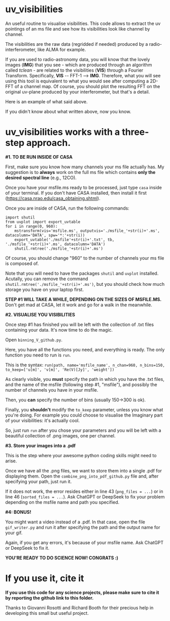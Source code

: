 # uv_visibilities
An useful routine to visualise visibilities.
This code allows to extract the uv pointings of an ms file and see how its visibilities look like channel by channel.

The visibilities are the raw data (regridded if needed) produced by a radio-interferometer, like ALMA for example. 

If you are used to radio-astronomy data, you will know that the lovely images (**IMG**) that you see - which are produced through an algorithm called _tclean_ - are related to the visibilities (**VIS**) through a Fourier Transform. Specifically, **VIS** -- FFT-1 --> **IMG**. Therefore, what you will see using this tool is equivalent to what you would see after computing a 2D-FFT of a channel map. Of course, you should plot the resulting FFT on the original uv-plane produced by your interferometer, but that's a detail.

Here is an example of what said above.

If you didn't know about what written above, now you know.

# **uv_visibilities** works with a three-step approach. 

**#1. TO BE RUN INSIDE OF CASA**

First, make sure you know how many channels your ms file actually has. My suggestion is to **always** work on the full ms file which contains **only the desired spectral line** (e.g., 12CO).

Once you have your msfile.ms ready to be processed, just type ```casa``` inside of your terminal. If you don't have CASA installed, then install it first (https://casa.nrao.edu/casa_obtaining.shtml).

Once you are inside of CASA, run the following commands:

```
import shutil
from uvplot import export_uvtable
for i in range(0, 960):
    mstransform(vis='msfile.ms', outputvis='./msfile_'+str(i)+'.ms', datacolumn='DATA', spw='*:'+str(i))
    export_uvtable('./msfile'+str(i)+'.txt', tb, './msfile_'+str(i)+'.ms', datacolumn='DATA')
    shutil.rmtree('./msfile_'+str(i)+'.ms')
```

Of course, you should change "960" to the number of channels your ms file is composed of.

Note that you will need to have the packages ```shutil``` and ```uvplot``` installed. Acutally, you can remove the command ```shutil.rmtree('./msfile_'+str(i)+'.ms')```, but you should check how much storage you have on your laptop first.

**STEP #1 WILL TAKE A WHILE, DEPENDING ON THE SIZES OF MSFILE.MS.** Don't get mad at CASA, let it work and go for a walk in the meanwhile.

**#2. VISUALISE YOU VISIBILITIES**

Once step #1 has finished you will be left with the collection of .txt files containing your data. It's now time to do the magic.

Open ```binning_V_github.py```. 

Here, you have all the functions you need, and everything is ready. The only function you need to run is ```run```.

This is the syntax: ```run(path, name='msfile_name', n_chan=960, n_bins=150, to_keep=['u[m]', 'v[m]', 'Re(V)[Jy]', 'weight'])```

As clearly visible, you **must** specify the path in which you have the .txt files, and the name of the msfile (following step #1, "msfile"), and possibly the number of channels you have in your msfile.

Then, you **can** specify the number of bins (usually 150->300 is ok).

Finally, you **shouldn't** modify the ```to_keep``` parameter, unless you know what you're doing. For example you could choose to visualise the Imaginary part of your visibilities: it's actually cool.

So, just run ```run``` after you chose your parameters and you will be left with a beautiful collection of .png images, one per channel.

**#3. Store your images into a .pdf**

This is the step where your awesome python coding skills might need to arise.

Once we have all the .png files, we want to store them into a single .pdf for displaying them. Open the ```combine_png_into_pdf_github.py``` file and, after specifying your path, just run it. 

If it does not work, the error resides either in line 43 (```png_files = ...```) or in line 46 (```sorted_files = ...```). Ask ChatGPT or DeepSeek to fix your problem depending on the msfile name and path you specified.

**#4: BONUS!**

You might want a video instead of a .pdf. In that case, open the file ```gif_writer.py``` and run it after specifying the path and the output name for your gif.

Again, if you get any errors, it's because of your msfile name. Ask ChatGPT or DeepSeek to fix it.


**YOU'RE READY TO DO SCIENCE NOW! CONGRATS :)**

# **If you use it, cite it**
**If you use this code for any science projects, please make sure to cite it by reporting the github link to this folder.**

Thanks to Giovanni Rosotti and Richard Booth for their precious help in developing this small but useful project.


